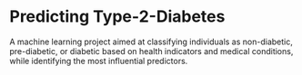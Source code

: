 # Predicting Type-2-Diabetes

A machine learning project aimed at classifying individuals as non-diabetic, pre-diabetic, or diabetic based on health indicators and medical conditions, while identifying the most influential predictors.
